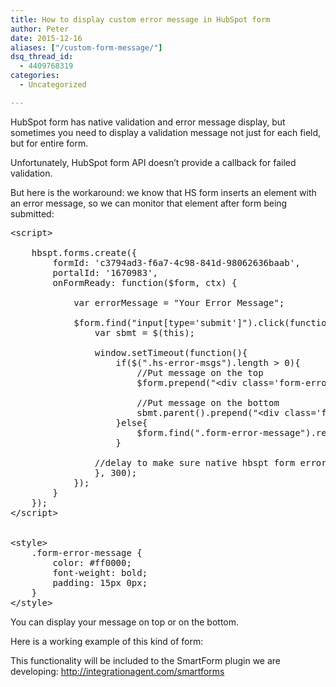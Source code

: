 ```yaml
---
title: How to display custom error message in HubSpot form
author: Peter
date: 2015-12-16
aliases: ["/custom-form-message/"]
dsq_thread_id:
  - 4409768319
categories:
  - Uncategorized

---
```

HubSpot form has native validation and error message display, but sometimes you need to display a validation message not just for each field, but for entire form.

Unfortunately, HubSpot form API doesn&#8217;t provide a callback for failed validation.

But here is the workaround: we know that HS form inserts an element with an error message, so we can monitor that element after form being submitted:

<pre class="lang:default decode:true">&lt;script&gt;

	hbspt.forms.create({
        formId: 'c3794ad3-f6a7-4c98-841d-98062636baab',
		portalId: '1670983',
        onFormReady: function($form, ctx) {

            var errorMessage = "Your Error Message";

            $form.find("input[type='submit']").click(function(){
				var sbmt = $(this);

                window.setTimeout(function(){
					if($(".hs-error-msgs").length &gt; 0){
						//Put message on the top
						$form.prepend("&lt;div class='form-error-message'&gt;" + errorMessage + "&lt;/div&gt;")

						//Put message on the bottom
						sbmt.parent().prepend("&lt;div class='form-error-message'&gt;" + errorMessage + "&lt;/div&gt;")
					}else{
						$form.find(".form-error-message").remove();
					}

                //delay to make sure native hbspt form error already appeared
				}, 300);
			});
        }
    });
&lt;/script&gt;


&lt;style&gt;
	.form-error-message {
		color: #ff0000;
		font-weight: bold;
		padding: 15px 0px;
	}
&lt;/style&gt;</pre>

You can display your message on top or on the bottom.
  
Here is a working example of this kind of form:


  
This functionality will be included to the SmartForm plugin we are developing: <http://integrationagent.com/smartforms>

